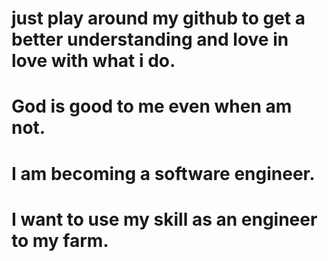 # just play around my github to get a better understanding and love in love with what i do.

# God is good to me even when am not.

# I am becoming a software engineer.

# I want to use my skill as an engineer to my farm.
